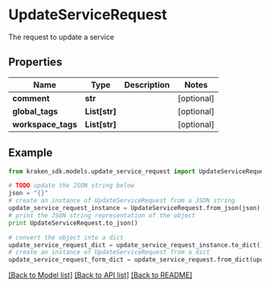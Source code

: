 # UpdateServiceRequest

The request to update a service

## Properties
Name | Type | Description | Notes
------------ | ------------- | ------------- | -------------
**comment** | **str** |  | [optional] 
**global_tags** | **List[str]** |  | [optional] 
**workspace_tags** | **List[str]** |  | [optional] 

## Example

```python
from kraken_sdk.models.update_service_request import UpdateServiceRequest

# TODO update the JSON string below
json = "{}"
# create an instance of UpdateServiceRequest from a JSON string
update_service_request_instance = UpdateServiceRequest.from_json(json)
# print the JSON string representation of the object
print UpdateServiceRequest.to_json()

# convert the object into a dict
update_service_request_dict = update_service_request_instance.to_dict()
# create an instance of UpdateServiceRequest from a dict
update_service_request_form_dict = update_service_request.from_dict(update_service_request_dict)
```
[[Back to Model list]](../README.md#documentation-for-models) [[Back to API list]](../README.md#documentation-for-api-endpoints) [[Back to README]](../README.md)


